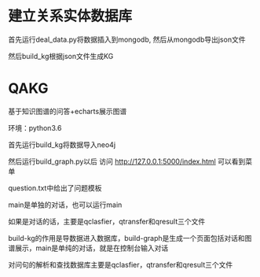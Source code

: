 # 建立关系实体数据库

首先运行deal_data.py将数据插入到mongodb,
然后从mongodb导出json文件

然后build_kg根据json文件生成KG

# QAKG
基于知识图谱的问答+echarts展示图谱

环境：python3.6

首先运行build_kg将数据导入neo4j

然后运行build_graph.py以后
访问 http://127.0.0.1:5000/index.html 可以看到菜单

question.txt中给出了问题模板

main是单独的对话，也可以运行main

如果是对话的话，主要是qclasfier，qtransfer和qresult三个文件

build-kg的作用是导数据进入数据库，build-graph是生成一个页面包括对话和图谱展示，main是单纯的对话，就是在控制台输入对话

对问句的解析和查找数据库主要是qclasfier，qtransfer和qresult三个文件